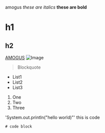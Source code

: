amogus
*these are italics*
**these are bold**

# h1
## h2

[AMOGUS](https://www.innersloth.com/games/among-us/)
![Image](https://www.google.com/url?sa=i&url=https%3A%2F%2Fknowyourmeme.com%2Fmemes%2Fwhen-the-imposter-is-sus-sus-jerma&psig=AOvVaw0PUbPmCLbqt9Xk4PYg2iUW&ust=1642204170563000&source=images&cd=vfe&ved=0CAsQjRxqFwoTCKiM9bX1r_UCFQAAAAAdAAAAABAD)

> Blockquote

* List1
* List2
* List3

1. One
2. Two
3. Three

'System.out.println("hello world)"' this is code

```
# code block
```


